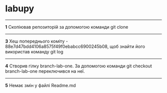 # labupy
***
**1** Скопіював репозиторій за допомогою команди git clone
*** 
**3** Хеш попереднього коміту - 88e7d47bdd4106a8575f49f0ebabcc6900245b08, щоб знайти його використав команду git log
***
**4**
Створив гілку  branch-lab-one. За допомогою команди git checkout  branch-lab-one переключився на неї.
***
**5** Немає змін у файлі Readme.md